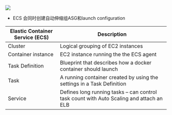 
![](http://ws1.sinaimg.cn/large/006gDTsUgy1g6fh22582lj30ks088mxh.jpg)

- ECS 会同时创建自动伸缩组ASG和launch configuration

|Elastic Container Service (ECS)| Description|
|-|-|
|Cluster| Logical grouping of EC2 instances|
|Container instance| EC2 instance running the the ECS agent|
|Task Definition| Blueprint that describes how a docker container should launch|
|Task| A running container created by using the settings in a Task Definition|
|Service| Defines long running tasks – can control task count with Auto Scaling and attach an ELB|
